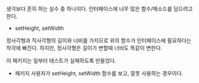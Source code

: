 생각보다 흔히 하는 실수 중 하나이다.
인터페이스에 너무 많은 함수/메소드를 담으려고 한다.
- setHeight, setWidth

정사각형과 직사각형의 길이와 너비를 가지므로 위의 함수가 인터페이스에 필요하다는 착각에 빠진다.
하지만, 정사각형은 길이가 변할때 너비도 똑같이 변한다.

이 패키지는 일부러 테스트가 실패하도록 만들었다.
- 패키지 사용자가 setHeight, setWidth 함수를 보고, 잘못 사용하는 경우이다.